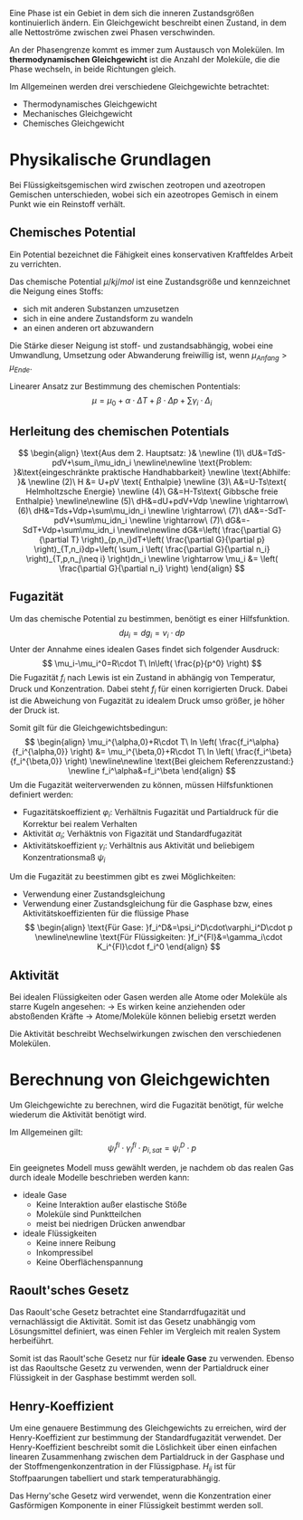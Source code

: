 Eine Phase ist ein Gebiet in dem sich die inneren Zustandsgrößen kontinuierlich ändern. Ein Gleichgewicht beschreibt einen Zustand, in dem alle Nettoströme zwischen zwei Phasen verschwinden.

An der Phasengrenze kommt es immer zum Austausch von Molekülen. Im **thermodynamischen Gleichgewicht** ist die Anzahl der Moleküle, die die Phase wechseln, in beide Richtungen gleich.

Im Allgemeinen werden drei verschiedene Gleichgewichte betrachtet:
- Thermodynamisches Gleichgewicht
- Mechanisches Gleichgewicht
- Chemisches Gleichgewicht

# Physikalische Grundlagen
Bei Flüssigkeitsgemischen wird zwischen zeotropen und azeotropen Gemischen unterschieden, wobei sich ein azeotropes Gemisch in einem Punkt wie ein Reinstoff verhält.
## Chemisches Potential
Ein Potential bezeichnet die Fähigkeit eines konservativen Kraftfeldes Arbeit zu verrichten.

Das chemische Potential $\mu / kj/mol$ ist eine Zustandsgröße und kennzeichnet die Neigung eines Stoffs:
- sich mit anderen Substanzen umzusetzen
- sich in eine andere Zustandsform zu wandeln
- an einen anderen ort abzuwandern

Die Stärke dieser Neigung ist stoff- und zustandsabhängig, wobei eine Umwandlung, Umsetzung oder Abwanderung freiwillig ist, wenn $\mu_{Anfang}>\mu_{Ende}$.

Linearer Ansatz zur Bestimmung des chemischen Pontentials:
$$
\mu=\mu_0+\alpha\cdot\Delta T+\beta\cdot\Delta p+\sum\gamma_i\cdot\Delta_i
$$

## Herleitung des chemischen Potentials
$$
\begin{align}
\text{Aus dem 2. Hauptsatz: }&
\newline
(1)\ dU&=TdS-pdV+\sum_i\mu_idn_i
\newline\newline
\text{Problem: }&\text{eingeschränkte praktische Handhabbarkeit}
\newline
\text{Abhilfe: }&
\newline
(2)\ H &= U+pV \text{ Enthalpie}
\newline
(3)\ A&=U-Ts\text{ Helmholtzsche Energie}
\newline
(4)\ G&=H-Ts\text{ Gibbsche freie Enthalpie}
\newline\newline
(5)\ dH&=dU+pdV+Vdp
\newline
\rightarrow\ (6)\ dH&=Tds+Vdp+\sum\mu_idn_i
\newline
\rightarrow\ (7)\ dA&=-SdT-pdV+\sum\mu_idn_i
\newline
\rightarrow\ (7)\ dG&=-SdT+Vdp+\sum\mu_idn_i
\newline\newline
dG&=\left( \frac{\partial G}{\partial T} \right)_{p,n_i}dT+\left( \frac{\partial G}{\partial p} \right)_{T,n_i}dp+\left( \sum_i \left( \frac{\partial G}{\partial n_i} \right)_{T,p,n_j\neq i} \right)dn_i
\newline
\rightarrow \mu_i &= \left( \frac{\partial G}{\partial n_i} \right)
\end{align}
$$
## Fugazität
Um das chemische Potential zu bestimmen, benötigt es einer Hilfsfunktion.
$$
d\mu_i=dg_i=v_i\cdot dp
$$
Unter der Annahme eines idealen Gases findet sich folgender Ausdruck:
$$
\mu_i-\mu_i^0=R\cdot T\ ln\left( \frac{p}{p^0} \right)
$$
Die Fugazität $f_i$ nach Lewis ist ein Zustand in abhängig von Temperatur, Druck und Konzentration. Dabei steht $f_i$ für einen korrigierten Druck. Dabei ist die Abweichung von Fugazität zu idealem Druck umso größer, je höher der Druck ist.

Somit gilt für die Gleichgewichtsbedingun:
$$
\begin{align}
\mu_i^{\alpha,0}+R\cdot T\ ln \left( \frac{f_i^\alpha}{f_i^{\alpha,0}} \right) &= \mu_i^{\beta,0}+R\cdot T\ ln \left( \frac{f_i^\beta}{f_i^{\beta,0}} \right)
\newline\newline
\text{Bei gleichem Referenzzustand:}
\newline
f_i^\alpha&=f_i^\beta
\end{align}
$$
Um die Fugazität weiterverwenden zu können, müssen Hilfsfunktionen definiert werden:
- Fugazitätskoeffizient $\varphi_i$: Verhältnis Fugazität und Partialdruck für die Korrektur bei realem Verhalten
- Aktivität $\alpha_i$; Verhäktnis von Figazität und Standardfugazität
- Aktivitätskoeffizient $\gamma_i$: Verhältnis aus Aktivität und beliebigem Konzentrationsmaß $\psi_i$

Um die Fugazität zu beestimmen gibt es zwei Möglichkeiten:
- Verwendung einer Zustandsgleichung
- Verwendung einer Zustandsgleichung für die Gasphase bzw, eines Aktivitätskoeffizienten für die flüssige Phase
$$
\begin{align}
\text{Für Gase: }f_i^D&=\psi_i^D\cdot\varphi_i^D\cdot p
\newline\newline
\text{Für Flüssigkeiten: }f_i^{Fl}&=\gamma_i\cdot K_i^{Fl}\cdot f_i^0
\end{align}
$$
## Aktivität
Bei idealen Flüssigkeiten oder Gasen werden alle Atome oder Moleküle als starre Kugeln angesehen:
-> Es wirken keine anziehenden oder abstoßenden Kräfte
-> Atome/Moleküle können beliebig ersetzt werden

Die Aktivität beschreibt Wechselwirkungen zwischen den verschiedenen Molekülen.

# Berechnung von Gleichgewichten
Um Gleichgewichte zu berechnen, wird die Fugazität benötigt, für welche wiederum die Aktivität benötigt wird.

Im Allgemeinen gilt:
$$
\psi^{fl}_i\cdot\gamma^{fl}_i\cdot p_{i,sat}=\psi_i^D\cdot p
$$

Ein geeignetes Modell muss gewählt werden, je nachdem ob das realen Gas durch ideale Modelle beschrieben werden kann:
- ideale Gase
	- Keine Interaktion außer elastische Stöße
	- Moleküle sind Punktteilchen
	- meist bei niedrigen Drücken anwendbar
- ideale Flüssigkeiten
	- Keine innere Reibung
	- Inkompressibel
	- Keine Oberflächenspannung
## Raoult'sches Gesetz
Das Raoult'sche Gesetz betrachtet eine Standarrdfugazität und vernachlässigt die Aktivität. Somit ist das Gesetz unabhängig vom Lösungsmittel definiert, was einen Fehler im Vergleich mit realen System herbeiführt.

Somit ist das Raoult'sche Gesetz nur für **ideale Gase** zu verwenden. Ebenso ist das Raoultsche Gesetz zu verwenden, wenn der Partialdruck einer Flüssigkeit in der Gasphase bestimmt werden soll.
## Henry-Koeffizient
Um eine genauere Bestimmung des Gleichgewichts zu erreichen, wird der Henry-Koeffizient zur bestimmung der Standardfugazität verwendet. Der Henry-Koeffizient beschreibt somit die Löslichkeit über einen einfachen linearen Zusammenhang zwischen dem Partialdruck in der Gasphase und der Stoffmengenkonzentration in der Flüssigphase. $H_{ij}$ ist für Stoffpaarungen tabelliert und stark temperaturabhängig.

Das Herny'sche Gesetz wird verwendet, wenn die Konzentration einer Gasförmigen Komponente in einer Flüssigkeit bestimmt werden soll.